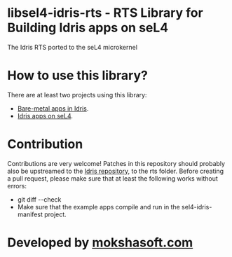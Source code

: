 # libsel4-idris-rts - RTS Library for Building Idris apps on seL4
The Idris RTS ported to the seL4 microkernel

# How to use this library?
There are at least two projects using this library:
- [Bare-metal apps in Idris](https://github.com/mokshasoft/idris-bare-metal-manifest.git).
- [Idris apps on seL4](https://github.com/mokshasoft/sel4-idris-manifest).

# Contribution
Contributions are very welcome! Patches in this repository should probably also be upstreamed to the [Idris repository](https://github.com/idris-lang/Idris-dev), to the rts folder. Before creating a pull request, please make sure that at least the following works without errors:

- git diff --check
- Make sure that the example apps compile and run in the sel4-idris-manifest project.

# Developed by [mokshasoft.com](http://www.mokshasoft.com/)
